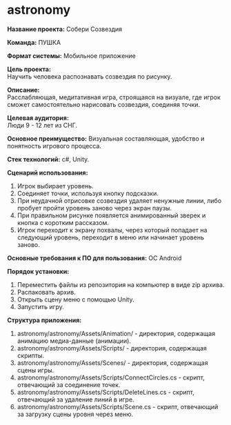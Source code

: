 # astronomy
__Название проекта:__ Собери Созвездия

__Команда:__ ПУШКА

__Формат системы:__ Мобильное приложение

__Цель проекта:__<br/>
Научить человека распознавать созвездия по рисунку.

__Описание:__<br/>
Расслабляющая, медитативная игра, строящаяся на визуале, где игрок сможет самостоятельно нарисовать созвездия, соединяя точки.

__Целевая аудитория:__<br/>
Люди 9 - 12 лет из СНГ.

__Основное преимущество:__
Визуальная составляющая, удобство и понятность игрового процесса.

__Стек технологий:__ c#, Unity.

__Сценарий использования:__

1. Игрок выбирает уровень.<br/>
2. Соединяет точки, используя кнопку подсказки.<br/>
3. При неудачной отрисовке созвездия удаляет ненужные линии, либо пробует пройти уровень заново через экран паузы.<br/>
4. При правильном рисунке появляется анимированный зверек и кнопка с коротким рассказом.<br/>
5. Игрок переходит к экрану похвалы, через который попадает на следующий уровень, переходит в меню или начинает уровень заново.
  
__Основные требования к ПО для пользования:__
ОС Android

__Порядок установки:__

1. Переместить файлы из репозитория на компьютер в виде zip архива.<br/>
2. Распаковать архив.<br/>
3. Открыть сцену меню с помощью Unity.<br/>
4. Запустить игру.<br/>

__Структура приложения:__
1. astronomy/astronomy/Assets/Animation/ - директория, содержащая анимацию медиа-данные (анимации).<br/>
2. astronomy/astronomy/Assets/Scripts/ - директория, содержащая скрипты.<br/>
3. astronomy/astronomy/Assets/Scenes/ - директория, содержащая сцены игры. <br/>
4. astronomy/astronomy/Assets/Scripts/ConnectCircles.cs - скрипт, отвечающий за соединение точек. <br/>
5. astronomy/astronomy/Assets/Scripts/DeleteLines.cs - скрипт, отвечающий за удаление линий в игре.<br/>
6. astronomy/astronomy/Assets/Scripts/Scene.cs - скрипт, отвечающий за загрузку сцены уровня через меню.<br/>
